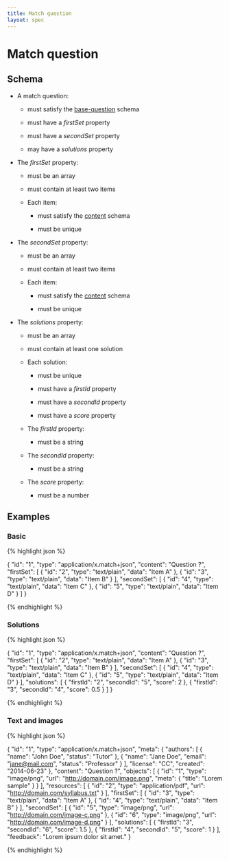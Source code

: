 ```yaml
---
title: Match question
layout: spec
---
```


# Match question

## Schema

* A match question:

  * must satisfy the [base-question](base-question.html) schema

  * must have a *firstSet* property

  * must have a *secondSet* property

  * may have a *solutions* property

* The *firstSet* property:

  * must be an array

  * must contain at least two items

  * Each item:

    * must satisfy the [content](content.html) schema

    * must be unique

* The *secondSet* property:

  * must be an array

  * must contain at least two items

  * Each item:

    * must satisfy the [content](content.html) schema

    * must be unique

* The *solutions* property:

  * must be an array

  * must contain at least one solution

  * Each solution:

    * must be unique

    * must have a *firstId* property

    * must have a *secondId* property

    * must have a *score* property

  * The *firstId* property:

    * must be a string

  * The *secondId* property:

    * must be a string

  * The *score* property:

    * must be a number

## Examples

### Basic

{% highlight json %}

{
  "id": "1",
  "type": "application/x.match+json",
  "content": "Question ?",
  "firstSet": [
    {
      "id": "2",
      "type": "text/plain",
      "data": "Item A"
    },
    {
      "id": "3",
      "type": "text/plain",
      "data": "Item B"
    }
  ],
  "secondSet": [
    {
      "id": "4",
      "type": "text/plain",
      "data": "Item C"
    },
    {
      "id": "5",
      "type": "text/plain",
      "data": "Item D"
    }
  ]
}

{% endhighlight %}

### Solutions

{% highlight json %}

{
  "id": "1",
  "type": "application/x.match+json",
  "content": "Question ?",
  "firstSet": [
    {
      "id": "2",
      "type": "text/plain",
      "data": "Item A"
    },
    {
      "id": "3",
      "type": "text/plain",
      "data": "Item B"
    }
  ],
  "secondSet": [
    {
      "id": "4",
      "type": "text/plain",
      "data": "Item C"
    },
    {
      "id": "5",
      "type": "text/plain",
      "data": "Item D"
    }
  ],
  "solutions": [
    {
      "firstId": "2",
      "secondId": "5",
      "score": 2
    },
    {
      "firstId": "3",
      "secondId": "4",
      "score": 0.5
    }
  ]
}

{% endhighlight %}

### Text and images

{% highlight json %}

{
  "id": "1",
  "type": "application/x.match+json",
  "meta": {
    "authors": [
      {
        "name": "John Doe",
        "status": "Tutor"
      },
      {
        "name": "Jane Doe",
        "email": "jane@mail.com",
        "status": "Professor"
      }
    ],
    "license": "CC",
    "created": "2014-06-23"
  },
  "content": "Question ?",
  "objects": [
    {
      "id": "1",
      "type": "image/png",
      "url": "http://domain.com/image.png",
      "meta": {
        "title": "Lorem sample"
      }
    }
  ],
  "resources": [
    {
      "id": "2",
      "type": "application/pdf",
      "url": "http://domain.com/syllabus.txt"
    }
  ],
  "firstSet": [
    {
      "id": "3",
      "type": "text/plain",
      "data": "Item A"
    },
    {
      "id": "4",
      "type": "text/plain",
      "data": "Item B"
    }
  ],
  "secondSet": [
    {
      "id": "5",
      "type": "image/png",
      "url": "http://domain.com/image-c.png"
    },
    {
      "id": "6",
      "type": "image/png",
      "url": "http://domain.com/image-d.png"
    }
  ],
  "solutions": [
    {
      "firstId": "3",
      "secondId": "6",
      "score": 1.5
    },
    {
      "firstId": "4",
      "secondId": "5",
      "score": 1
    }
  ],
  "feedback": "Lorem ipsum dolor sit amet."
}

{% endhighlight %}


